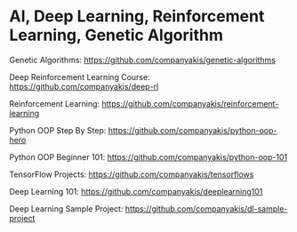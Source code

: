 # AI, Deep Learning, Reinforcement Learning, Genetic Algorithm

Genetic Algorithms:
https://github.com/companyakis/genetic-algorithms

Deep Reinforcement Learning Course:
https://github.com/companyakis/deep-rl

Reinforcement Learning:
https://github.com/companyakis/reinforcement-learning

Python OOP Step By Step:
https://github.com/companyakis/python-oop-hero

Python OOP Beginner 101:
https://github.com/companyakis/python-oop-101

TensorFlow Projects:
https://github.com/companyakis/tensorflows

Deep Learning 101:
https://github.com/companyakis/deeplearning101

Deep Learning Sample Project:
https://github.com/companyakis/dl-sample-project

